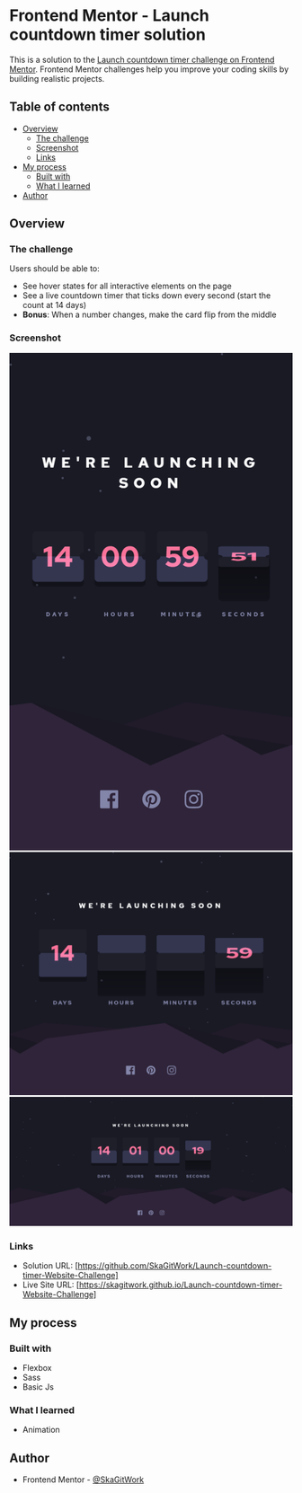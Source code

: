 # Frontend Mentor - Launch countdown timer solution

This is a solution to the [Launch countdown timer challenge on Frontend Mentor](https://www.frontendmentor.io/challenges/launch-countdown-timer-N0XkGfyz-). Frontend Mentor challenges help you improve your coding skills by building realistic projects. 

## Table of contents

- [Overview](#overview)
  - [The challenge](#the-challenge)
  - [Screenshot](#screenshot)
  - [Links](#links)
- [My process](#my-process)
  - [Built with](#built-with)
  - [What I learned](#what-i-learned)
- [Author](#author)


## Overview

### The challenge

Users should be able to:

- See hover states for all interactive elements on the page
- See a live countdown timer that ticks down every second (start the count at 14 days)
- **Bonus**: When a number changes, make the card flip from the middle

### Screenshot

![](mobile.png)
![](tablet.png)
![](desktop.png)

### Links

- Solution URL: [https://github.com/SkaGitWork/Launch-countdown-timer-Website-Challenge]
- Live Site URL: [https://skagitwork.github.io/Launch-countdown-timer-Website-Challenge]

## My process

### Built with

- Flexbox
- Sass
- Basic Js

### What I learned

- Animation

## Author

- Frontend Mentor - [@SkaGitWork](https://www.frontendmentor.io/profile/SkaGitWork)